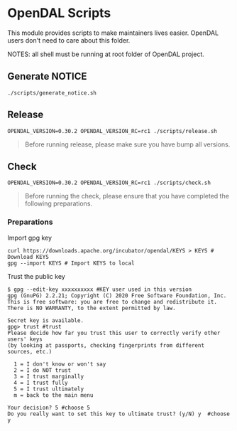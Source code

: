 # OpenDAL Scripts

This module provides scripts to make maintainers lives easier.
OpenDAL users don't need to care about this folder.

NOTES: all shell must be running at root folder of OpenDAL project.

## Generate NOTICE

```shell
./scripts/generate_notice.sh
```

## Release

```shell
OPENDAL_VERSION=0.30.2 OPENDAL_VERSION_RC=rc1 ./scripts/release.sh
```

> Before running release, please make sure you have bump all versions.

## Check

```shell
OPENDAL_VERSION=0.30.2 OPENDAL_VERSION_RC=rc1 ./scripts/check.sh
```

> Before running the check, please ensure that you have completed the following preparations.

### Preparations

Import gpg key

```shell
curl https://downloads.apache.org/incubator/opendal/KEYS > KEYS # Download KEYS
gpg --import KEYS # Import KEYS to local
```

Trust the public key

```shell
$ gpg --edit-key xxxxxxxxxx #KEY user used in this version
gpg (GnuPG) 2.2.21; Copyright (C) 2020 Free Software Foundation, Inc.
This is free software: you are free to change and redistribute it.
There is NO WARRANTY, to the extent permitted by law.

Secret key is available.
gpg> trust #trust
Please decide how far you trust this user to correctly verify other users' keys
(by looking at passports, checking fingerprints from different sources, etc.)

  1 = I don't know or won't say
  2 = I do NOT trust
  3 = I trust marginally
  4 = I trust fully
  5 = I trust ultimately
  m = back to the main menu

Your decision? 5 #choose 5
Do you really want to set this key to ultimate trust? (y/N) y  #choose y
```
